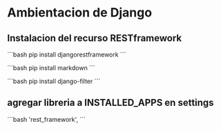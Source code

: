 # Ambientacion de Django
## Instalacion del recurso RESTframework
´´´bash
pip install djangorestframework
´´´

´´´bash
pip install markdown
´´´

´´´bash
pip install django-filter
´´´

## agregar libreria a INSTALLED_APPS en settings
´´´bash
'rest_framework',
´´´
